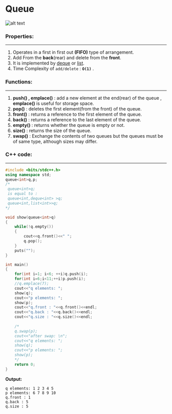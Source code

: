 # Queue

![alt text](https://media.geeksforgeeks.org/wp-content/uploads/geek-queue-1.png)


### Properties:
***
1. Operates in a first in first out **(FIFO)** type of arrangement.
2. Add From the **back**(rear) and delete from the **front**.
3. It is implemented by [deque](https://github.com/ahmedmohamedsakr/Competitive-Programming/blob/mine/STL/Sequence%20Containers/Deque.md) or 
[list](https://github.com/ahmedmohamedsakr/Competitive-Programming/blob/mine/STL/Sequence%20Containers/List.md).
4. Time Complexity of `add/delete` : **`O(1)`** .

### Functions:
***
1. **push() , emplace()** : add a new element at the end(rear) of the queue , **emplace()** is useful for storage space.
2. **pop()** : deletes the first element(from the front) of the queue.
3. **front()** :  returns a reference to the first element of the queue.
4. **back()** :  returns a reference to the last element of the queue.
5. **empty()** : returns whether the queue is empty or not.
6. **size()** : returns the size of the queue.
7. **swap()** : Exchange the contents of two queues but the queues must be of same type, although sizes may differ.

### C++ code:
***
```cpp
#include <bits/stdc++.h>
using namespace std;
queue<int>q,p;
/*
 queue<int>q;  
 is equal to :
 queue<int,deque<int> >q;
 queue<int,list<int>>q;
*/

void show(queue<int>q)
{
    while(!q.empty())
    {
        cout<<q.front()<<" ";
        q.pop();
    }
    puts("");
}

int main()
{
    for(int i=1; i<6; ++i)q.push(i);
    for(int i=6;i<11;++i)p.push(i);
    //q.emplace(7);
    cout<<"q elements: ";
    show(q);
    cout<<"p elements: ";
    show(p);
    cout<<"q.front : "<<q.front()<<endl;
    cout<<"q.back : "<<q.back()<<endl;
    cout<<"q.size : "<<q.size()<<endl;
    
    /*
    q.swap(p);
    cout<<"after swap: \n";
    cout<<"q elements: ";
    show(q);
    cout<<"p elements: ";
    show(p);
    */
    return 0;
}

```

**Output:**
```
q elements: 1 2 3 4 5
p elements: 6 7 8 9 10
q.front : 1
q.back : 5
q.size : 5
```

